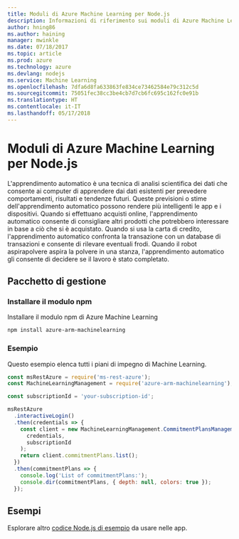 ```yaml
---
title: Moduli di Azure Machine Learning per Node.js
description: Informazioni di riferimento sui moduli di Azure Machine Learning per Node.js
author: hning86
ms.author: haining
manager: mwinkle
ms.date: 07/18/2017
ms.topic: article
ms.prod: azure
ms.technology: azure
ms.devlang: nodejs
ms.service: Machine Learning
ms.openlocfilehash: 7dfa6d8fa633863fe834ce73462584e79c312c5d
ms.sourcegitcommit: 75051fec38cc3be4cb7d7cb6fc695c162fc0e91b
ms.translationtype: HT
ms.contentlocale: it-IT
ms.lasthandoff: 05/17/2018
---
```

# <a name="azure-machine-learning-modules-for-nodejs"></a>Moduli di Azure Machine Learning per Node.js

L'apprendimento automatico è una tecnica di analisi scientifica dei dati che consente ai computer di apprendere dai dati esistenti per prevedere comportamenti, risultati e tendenze futuri. Queste previsioni o stime dell'apprendimento automatico possono rendere più intelligenti le app e i dispositivi. Quando si effettuano acquisti online, l'apprendimento automatico consente di consigliare altri prodotti che potrebbero interessare in base a ciò che si è acquistato. Quando si usa la carta di credito, l'apprendimento automatico confronta la transazione con un database di transazioni e consente di rilevare eventuali frodi. Quando il robot aspirapolvere aspira la polvere in una stanza, l'apprendimento automatico gli consente di decidere se il lavoro è stato completato.

## <a name="management-package"></a>Pacchetto di gestione


### <a name="install-the-npm-module"></a>Installare il modulo npm

Installare il modulo npm di Azure Machine Learning

```bash
npm install azure-arm-machinelearning
```

### <a name="example"></a>Esempio

Questo esempio elenca tutti i piani di impegno di Machine Learning.

```javascript
const msRestAzure = require('ms-rest-azure');
const MachineLearningManagement = require('azure-arm-machinelearning');

const subscriptionId = 'your-subscription-id';

msRestAzure
  .interactiveLogin()
  .then(credentials => {
    const client = new MachineLearningManagement.CommitmentPlansManagementClient(
      credentials,
      subscriptionId
    );
    return client.commitmentPlans.list();
  })
  .then(commitmentPlans => {
    console.log('List of commitmentPlans:');
    console.dir(commitmentPlans, { depth: null, colors: true });
  });
```

## <a name="samples"></a>Esempi

Esplorare altro [codice Node.js di esempio](https://azure.microsoft.com/resources/samples/?platform=nodejs) da usare nelle app.
